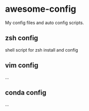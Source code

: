 # awesome-config
My config files and auto config scripts.

## zsh config
shell script for zsh install and config

## vim config
...

## conda config
...
